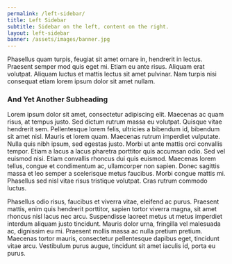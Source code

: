 ```yaml
---
permalink: /left-sidebar/
title: Left Sidebar
subtitle: Sidebar on the left, content on the right.
layout: left-sidebar
banner: /assets/images/banner.jpg
---
```

	
Phasellus quam turpis, feugiat sit amet ornare in, hendrerit in lectus. 
Praesent semper mod quis eget mi. Etiam eu ante risus. Aliquam erat volutpat. 
Aliquam luctus et mattis lectus sit amet pulvinar. Nam turpis nisi 
consequat etiam lorem ipsum dolor sit amet nullam.

### And Yet Another Subheading

Lorem ipsum dolor sit amet, consectetur adipiscing elit. Maecenas ac quam risus, at tempus 
justo. Sed dictum rutrum massa eu volutpat. Quisque vitae hendrerit sem. Pellentesque lorem felis, 
ultricies a bibendum id, bibendum sit amet nisl. Mauris et lorem quam. Maecenas rutrum imperdiet 
vulputate. Nulla quis nibh ipsum, sed egestas justo. Morbi ut ante mattis orci convallis tempor. 
Etiam a lacus a lacus pharetra porttitor quis accumsan odio. Sed vel euismod nisi. Etiam convallis 
rhoncus dui quis euismod. Maecenas lorem tellus, congue et condimentum ac, ullamcorper non sapien. 
Donec sagittis massa et leo semper a scelerisque metus faucibus. Morbi congue mattis mi. 
Phasellus sed nisl vitae risus tristique volutpat. Cras rutrum commodo luctus.

Phasellus odio risus, faucibus et viverra vitae, eleifend ac purus. Praesent mattis, enim 
quis hendrerit porttitor, sapien tortor viverra magna, sit amet rhoncus nisl lacus nec arcu. 
Suspendisse laoreet metus ut metus imperdiet interdum aliquam justo tincidunt. Mauris dolor urna, 
fringilla vel malesuada ac, dignissim eu mi. Praesent mollis massa ac nulla pretium pretium. 
Maecenas tortor mauris, consectetur pellentesque dapibus eget, tincidunt vitae arcu. 
Vestibulum purus augue, tincidunt sit amet iaculis id, porta eu purus.
